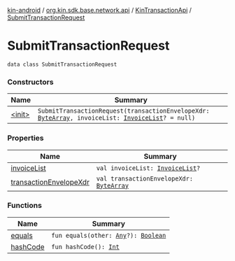 [kin-android](../../../index.md) / [org.kin.sdk.base.network.api](../../index.md) / [KinTransactionApi](../index.md) / [SubmitTransactionRequest](./index.md)

# SubmitTransactionRequest

`data class SubmitTransactionRequest`

### Constructors

| Name | Summary |
|---|---|
| [&lt;init&gt;](-init-.md) | `SubmitTransactionRequest(transactionEnvelopeXdr: `[`ByteArray`](https://kotlinlang.org/api/latest/jvm/stdlib/kotlin/-byte-array/index.html)`, invoiceList: `[`InvoiceList`](../../../org.kin.sdk.base.models/-invoice-list/index.md)`? = null)` |

### Properties

| Name | Summary |
|---|---|
| [invoiceList](invoice-list.md) | `val invoiceList: `[`InvoiceList`](../../../org.kin.sdk.base.models/-invoice-list/index.md)`?` |
| [transactionEnvelopeXdr](transaction-envelope-xdr.md) | `val transactionEnvelopeXdr: `[`ByteArray`](https://kotlinlang.org/api/latest/jvm/stdlib/kotlin/-byte-array/index.html) |

### Functions

| Name | Summary |
|---|---|
| [equals](equals.md) | `fun equals(other: `[`Any`](https://kotlinlang.org/api/latest/jvm/stdlib/kotlin/-any/index.html)`?): `[`Boolean`](https://kotlinlang.org/api/latest/jvm/stdlib/kotlin/-boolean/index.html) |
| [hashCode](hash-code.md) | `fun hashCode(): `[`Int`](https://kotlinlang.org/api/latest/jvm/stdlib/kotlin/-int/index.html) |
